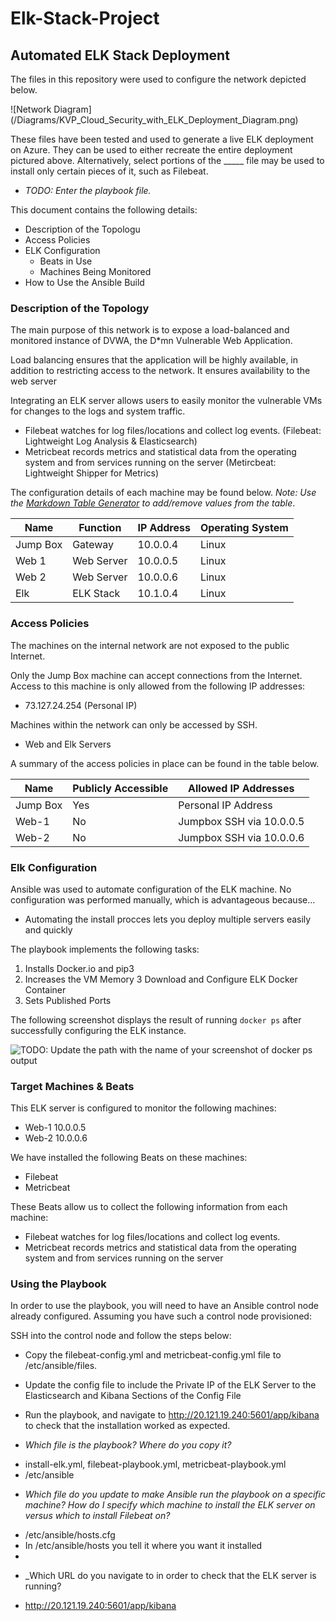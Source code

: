 # Elk-Stack-Project

## Automated ELK Stack Deployment

The files in this repository were used to configure the network depicted below.

![Network Diagram] (/Diagrams/KVP_Cloud_Security_with_ELK_Deployment_Diagram.png)

These files have been tested and used to generate a live ELK deployment on Azure. They can be used to either recreate the entire deployment pictured above. Alternatively, select portions of the _____ file may be used to install only certain pieces of it, such as Filebeat.

  - _TODO: Enter the playbook file._

This document contains the following details:
- Description of the Topologu
- Access Policies
- ELK Configuration
  - Beats in Use
  - Machines Being Monitored
- How to Use the Ansible Build


### Description of the Topology

The main purpose of this network is to expose a load-balanced and monitored instance of DVWA, the D*mn Vulnerable Web Application.

Load balancing ensures that the application will be highly available, in addition to restricting access to the network.
It ensures availability to the web server

Integrating an ELK server allows users to easily monitor the vulnerable VMs for changes to the logs and system traffic.
* Filebeat watches for log files/locations and collect log events. (Filebeat: Lightweight Log Analysis &amp; Elasticsearch)
* Metricbeat records metrics and statistical data from the operating system and from services running on the server (Metircbeat: Lightweight Shipper for Metrics)

The configuration details of each machine may be found below.
_Note: Use the [Markdown Table Generator](http://www.tablesgenerator.com/markdown_tables) to add/remove values from the table_.

| Name     | Function  | IP Address | Operating System |
|----------|-----------|------------|------------------|
| Jump Box | Gateway   | 10.0.0.4   | Linux            |
| Web 1    | Web Server| 10.0.0.5   | Linux            |
| Web 2    | Web Server| 10.0.0.6   | Linux            |
| Elk      | ELK Stack | 10.1.0.4   | Linux            |

### Access Policies

The machines on the internal network are not exposed to the public Internet. 

Only the Jump Box machine can accept connections from the Internet. Access to this machine is only allowed from the following IP addresses:
* 73.127.24.254 (Personal IP)

Machines within the network can only be accessed by SSH.
* Web and Elk Servers

A summary of the access policies in place can be found in the table below.

| Name     | Publicly Accessible | Allowed IP Addresses     |
|----------|---------------------|--------------------------|
| Jump Box | Yes                 | Personal IP Address      |
| Web-1    | No                  | Jumpbox SSH via 10.0.0.5 |
| Web-2    | No                  | Jumpbox SSH via 10.0.0.6 |

### Elk Configuration

Ansible was used to automate configuration of the ELK machine. No configuration was performed manually, which is advantageous because...
* Automating the install procces lets you deploy multiple servers easily and quickly

The playbook implements the following tasks:
1. Installs Docker.io and pip3
2. Increases the VM Memory
3 Download and Configure ELK Docker Container
4. Sets Published Ports

The following screenshot displays the result of running `docker ps` after successfully configuring the ELK instance.

![TODO: Update the path with the name of your screenshot of docker ps output](Images/docker_ps_output.png)

### Target Machines & Beats
This ELK server is configured to monitor the following machines:
* Web-1 10.0.0.5
* Web-2 10.0.0.6

We have installed the following Beats on these machines:
* Filebeat
* Metricbeat

These Beats allow us to collect the following information from each machine:
* Filebeat watches for log files/locations and collect log events. 
* Metricbeat records metrics and statistical data from the operating system and from services running on the server

### Using the Playbook
In order to use the playbook, you will need to have an Ansible control node already configured. Assuming you have such a control node provisioned: 

SSH into the control node and follow the steps below:
- Copy the filebeat-config.yml and metricbeat-config.yml file to /etc/ansible/files.
- Update the config file to include the Private IP of the ELK Server to the Elasticsearch and Kibana Sections of the Config File
- Run the playbook, and navigate to http://20.121.19.240:5601/app/kibana to check that the installation worked as expected.

- _Which file is the playbook? Where do you copy it?_
* install-elk.yml, filebeat-playbook.yml, metricbeat-playbook.yml
* /etc/ansible
- _Which file do you update to make Ansible run the playbook on a specific machine? How do I specify which machine to install the ELK server on versus which to install Filebeat on?_

* /etc/ansible/hosts.cfg
* In /etc/ansible/hosts you tell it where you want it installed
* 
- _Which URL do you navigate to in order to check that the ELK server is running?

* http://20.121.19.240:5601/app/kibana

